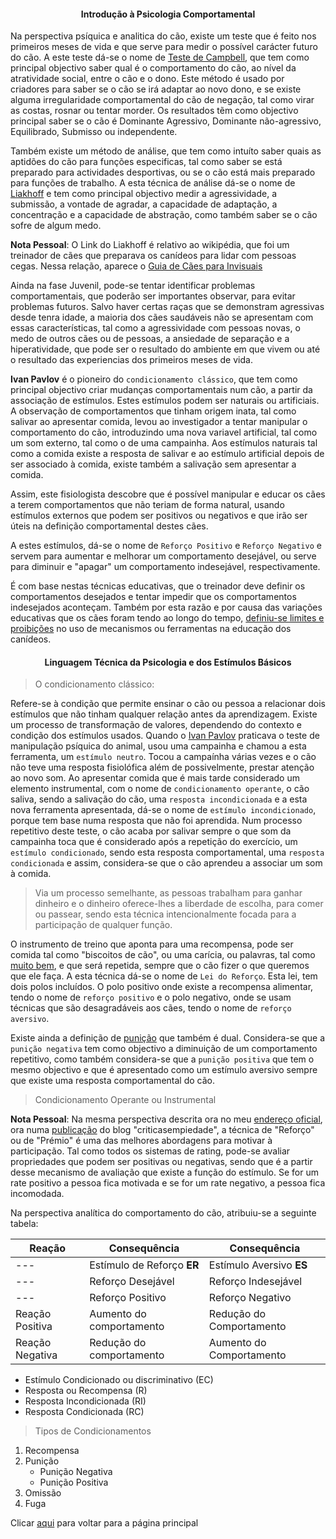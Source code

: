 <h4 style="text-align:center">Introdução à Psicologia Comportamental</h4>

Na perspectiva psíquica e analitica do cão, existe um teste que é feito nos primeiros meses de vida e que serve para medir o possível carácter futuro do cão. A este teste dá-se o nome de [Teste de Campbell](https://www.ncbi.nlm.nih.gov/pmc/articles/PMC2327247/), que tem como principal objectivo saber qual é o comportamento do cão, ao nível da atratividade social, entre o cão e o dono. Este método é usado por criadores para saber se o cão se irá adaptar ao novo dono, e se existe alguma irregularidade comportamental do cão de negação, tal como virar as costas, rosnar ou tentar morder. Os resultados tẽm como objectivo principal saber se o cão é Dominante Agressivo, Dominante não-agressivo, Equilibrado, Submisso ou independente. 

Também existe um método de análise, que tem como intuíto saber quais as aptidões do cão para funções especificas, tal como saber se está preparado para actividades desportivas, ou se o cão está mais preparado para funções de trabalho. A esta técnica de análise dá-se o nome de [Liakhoff](https://en.wikipedia.org/wiki/Nikolai_Liakhoff) e tem como principal objectivo medir a agressividade, a submissão, a vontade de agradar, a capacidade de adaptação, a concentração e a capacidade de abstração, como também saber se o cão sofre de algum medo. 

**Nota Pessoal**: O Link do Liakhoff é relativo ao wikipédia, que foi um treinador de cães que preparava os canídeos para lidar com pessoas cegas. Nessa relação, aparece o [Guia de Cães para Invisuais](https://en.wikipedia.org/wiki/The_Guide_Dogs_for_the_Blind_Association)

Ainda na fase Juvenil, pode-se tentar identificar problemas comportamentais, que poderão ser importantes observar, para evitar problemas futuros. Salvo haver certas raças que se demonstram agressivas desde tenra idade, a maioria dos cães saudáveis não se apresentam com essas características, tal como a agressividade com pessoas novas, o medo de outros cães ou de pessoas, a ansiedade de separação e a hiperatividade, que pode ser o resultado do ambiente em que vivem ou até o resultado das experiencias dos primeiros meses de vida. 

**Ivan Pavlov** é o pioneiro do `condicionamento clássico`, que tem como principal objectivo criar mudanças comportamentais num cão, a partir da associação de estímulos. Estes estímulos podem ser naturais ou artificiais. A observação de comportamentos que tinham origem inata, tal como salivar ao apresentar comida, levou ao investigador a tentar manipular o comportamento do cão, introduzindo uma nova variavel artificial, tal como um som externo, tal como o de uma campainha. Aos estímulos naturais tal como a comida existe a resposta de salivar e ao estímulo artificial depois de ser associado à comida, existe também a salivação sem apresentar a comida. 

Assim, este fisiologista descobre que é possível manipular e educar os cães a terem comportamentos que não teriam de forma natural, usando estímulos externos que podem ser positivos ou negativos e que irão ser úteis na definição comportamental destes cães. 

A estes estímulos, dá-se o nome de `Reforço Positivo` e `Reforço Negativo` e servem para aumentar e melhorar um comportamento desejável, ou serve para diminuir e "apagar" um comportamento indesejável, respectivamente.

É com base nestas técnicas educativas, que o treinador deve definir os comportamentos desejados e tentar impedir que os comportamentos indesejados aconteçam. Também por esta razão e por causa das variações educativas que os cães foram tendo ao longo do tempo, [definiu-se limites e proibições](../lei/README.md) no uso de mecanismos ou ferramentas na educação dos canídeos. 

<h4 style="text-align:center"> Linguagem Técnica da Psicologia e dos Estímulos Básicos</h4>

> O condicionamento clássico: 


Refere-se à condição que permite ensinar o cão ou pessoa a relacionar dois estímulos que não tinham qualquer relação antes da aprendizagem. Existe um processo de transformação de valores, dependendo do contexto e condição dos estímulos usados. Quando o [Ivan Pavlov](https://pt.wikipedia.org/wiki/Ivan_Pavlov) praticava o teste de manipulação psíquica do animal, usou uma campainha e chamou a esta ferramenta, um `estímulo neutro`. Tocou a campaínha várias vezes e o cão não teve uma resposta fisiolófica além de possivelmente, prestar atenção ao novo som. Ao apresentar comida que é mais tarde considerado um elemento instrumental, com o nome de `condicionamento operante`, o cão saliva, sendo a salivação do cão, uma `resposta incondicionada` e a esta nova ferramenta apresentada, dá-se o nome de `estímulo incondicionado`, porque tem base numa resposta que não foi aprendida. Num processo repetitivo deste teste, o cão acaba por salivar sempre o que som da campainha toca que é considerado após a repetição do exercício, um `estímulo condicionado`, sendo esta resposta comportamental, uma `resposta condicionada` e assim, considera-se que o cão aprendeu a associar um som à comida. 

> Via um processo semelhante, as pessoas trabalham para ganhar dinheiro e o dinheiro oferece-lhes a liberdade de escolha, para comer ou passear, sendo esta técnica intencionalmente focada para a participação de qualquer função.  



O instrumento de treino que aponta para uma recompensa, pode ser comida tal como "biscoitos de cão", ou uma carícia, ou palavras, tal como <ins>muito bem</ins>, e que será repetida, sempre que o cão fizer o que queremos que ele faça. A esta técnica dá-se o nome de `Lei do Reforço`. Esta lei, tem dois polos incluídos. O polo positivo onde existe a recompensa alimentar, tendo o nome de `reforço positivo` e o polo negativo, onde se usam técnicas que são desagradáveis aos cães, tendo o nome de `reforço aversivo`. 



Existe ainda a definição de <ins>punição</ins> que também é dual. Considera-se que a `punição negativa` tem como objectivo a diminuição de um comportamento repetitivo, como também considera-se que a `punição positiva` que tem o mesmo objectivo e que é apresentado como um estímulo aversivo sempre que existe uma resposta comportamental do cão. 

> Condicionamento Operante ou Instrumental

**Nota Pessoal**: Na mesma perspectiva descrita ora no meu [endereço oficial](https://wiki.odicforcesounds.com), ora numa [publicação](https://criticasempiedade.blogspot.com/2024/08/justica-desafio-mundial-solucao-mundial.html) do blog "criticasempiedade", a técnica de "Reforço" ou de "Prémio" é uma das melhores abordagens para motivar à participação. Tal como todos os sistemas de rating, pode-se avaliar propriedades que podem ser positivas ou negativas, sendo que é a partir desse mecanismo de avaliação que existe a função do estímulo. Se for um rate positivo a pessoa fica motivada e se for um rate negativo, a pessoa fica incomodada. 

Na perspectiva analítica do comportamento do cão, atribuiu-se a seguinte tabela: 

| Reação | Consequência | Consequência | 
| --- | --- | --- | 
| --- | Estímulo de Reforço **ER** | Estímulo Aversivo **ES** | 
| --- | Reforço Desejável | Reforço Indesejável |
| --- | Reforço Positivo | Reforço Negativo |  
| Reação Positiva | Aumento do comportamento | Redução do Comportamento | 
| Reação Negativa | Redução do comportamento | Aumento do Comportamento | 

- Estímulo Condicionado ou discriminativo (EC)
- Resposta ou Recompensa (R)
- Resposta Incondicionada (RI)
- Resposta Condicionada (RC)

> Tipos de Condicionamentos

1. Recompensa
2. Punição
    - Punição Negativa
    - Punição Positiva
3. Omissão
4. Fuga 



Clicar [aqui](../README.md) para voltar para a página principal